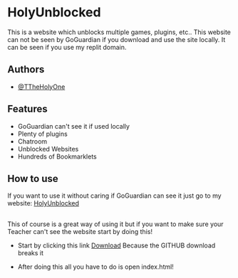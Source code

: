 
# HolyUnblocked

This is a website which unblocks multiple games, plugins, etc.. This website can not be seen by GoGuardian if you download and use the site locally. It can be seen if you use my replit domain. 

## Authors

- [@TTheHolyOne](https://www.github.com/ttheholyone)


## Features

- GoGuardian can't see it if used locally
- Plenty of plugins
- Chatroom
- Unblocked Websites
- Hundreds of Bookmarklets


## How to use
If you want to use it without caring if GoGuardian can see it
just go to my website: [HolyUnblocked](https://holyunblocked.ttheholyone.repl.co/)
## 
This of course is a great way of using it but if you want to make sure your Teacher can't see the website start by doing this!

- Start by clicking this link [Download](https://replit.com/@TTheHolyOne/holyunblocked.zip ) Because the GITHUB download breaks it

- After doing this all you have to do is open index.html!
